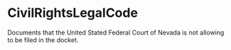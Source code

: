 # CivilRightsLegalCode
Documents that the United Stated Federal Court of Nevada is not allowing to be filed in the docket.
